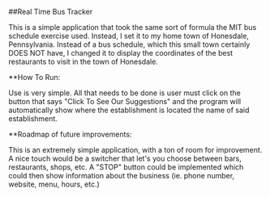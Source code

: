 ##Real Time Bus Tracker

This is a simple application that took the same sort of formula the MIT bus schedule exercise used. Instead, I set it to my home town of Honesdale, Pennsylvania. Instead of a bus schedule, which this small town certainly DOES NOT have, I changed it to display the coordinates of the best restaurants to visit in the town of Honesdale.

**How To Run:

Use is very simple. All that needs to be done is user must click on the button that says "Click To See Our Suggestions" and the program will automatically show where the establishment is located the name of said establishment.

**Roadmap of future improvements:

This is an extremely simple application, with a ton of room for improvement. A nice touch would be a switcher that let's you choose between bars, restaurants, shops, etc. A "STOP" button could be implemented which could then show information about the business (ie. phone number, website, menu, hours, etc.)
